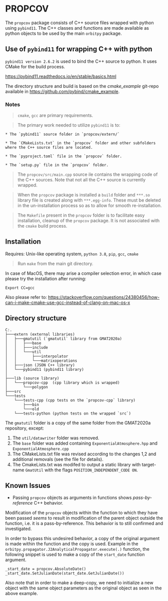 
# PROPCOV

The `propcov` package consists of C++ source files wrapped with python using `pybind11`. The C++ classes and functions
are made available as python objects to be used by the main `orbitpy` package.

## Use of `pybind11` for wrapping C++ with python

`pybind11 version 2.6.2` is used to bind the C++ source to python. It uses CMake for the build process.

https://pybind11.readthedocs.io/en/stable/basics.html

The directory structure and build is based on the *cmake_example* git-repo available in https://github.com/pybind/cmake_example.

### Notes

> `cmake`, `gcc` are primary requirements.

> The primary work needed to utilize `pybind11` is to:

    * The `pybind11` source folder in `propcov/extern/`
    
    * The `CMakeLists.txt` in the `propcov` folder and other subfolders where the C++ source files are located. 

    * The `pyproject.toml` file in the `propcov` folder.

    * The `setup.py` file in the `propcov` folder.

> The `propcov/src/main.cpp` source ile contains the wrapping code of the C++ sources. Note that not all the C++ source is currently wrapped.

> When the `propcov` package is installed a `build` folder and `***.so` library file is created along with `***.egg-info`. These must be deleted in the un-installation process so as to allow for smooth re-installation.

> The `Makefile` present in the `propcov` folder is to facilitate easy installation, cleanup of the `propcov` package. It is not associated with the `cmake` build process.

## Installation

Requires: Unix-like operating system, `python 3.8`, `pip`, `gcc`, `cmake`

> Run `make` from the main git directory.

In case of MacOS, there may arise a compiler selection error, in which case please try the installation after running:
```
Export CC=gcc 
```
Also please refer to: https://stackoverflow.com/questions/24380456/how-can-i-make-cmake-use-gcc-instead-of-clang-on-mac-os-x

## Directory structure

```
C:.
├───extern (external libraries)
│   ├───gmatutil (`gmatutil` library from GMAT2020a)
│   │   ├───base
│   │   ├───include
│   │   └───util
│   │       ├───interpolator
│   │       └───matrixoperations
│   ├───json (JSON C++ library)
│   └───pybind11 (pybind11 library)
│       
├───lib (source library)
│   └───propcov-cpp  (cpp library which is wrapped)
│       └───polygon
├───src
└───tests
    └───tests-cpp (cpp tests on the `propcov-cpp` library)
        ├───bin
        └───old
    └───tests-python (python tests on the wrapped `src`)

```

The `gmatutil` folder is a copy of the same folder from the GMAT2020a repository, except:

1. The `util/datawriter` folder was removed.
2. The `base` folder was added containing `ExponentialAtmosphere.hpp` and `ExponentialAtmosphere.cpp`
3. The CMakeLists.txt file was revised according to the changes 1,2 and additional removals (see the file for details).
4. The CmakeLists.txt was modifed to output a static library with target-name `GmatUtil` with the flags `POSITION_INDEPENDENT_CODE ON`.


## Known Issues

* Passing `propcov` objects as arguments in functions shows *pass-by-reference* C++ behavior.

Modification of the `propcov` objects within the function to which they have been passed *seems* to result in modification of the parent 
object outside the function, i.e. it is a pass-by-reference. This behavior is to still confirmed and investigated. 

In order to bypass this undesired behavior, a copy of the original argument is made within the function and the copy is used. Example in the `orbitpy.propagator.J2AnalyticalPropagator.execute(.)` function, the following snippet is used to make a copy of the `start_date` function argument.

```
_start_date = propcov.AbsoluteDate()
_start_date.SetJulianDate(start_date.GetJulianDate())
```

Also note that in order to make a deep-copy, we need to initialize a new object with the same object parameters as the original object as seen in the above example.



